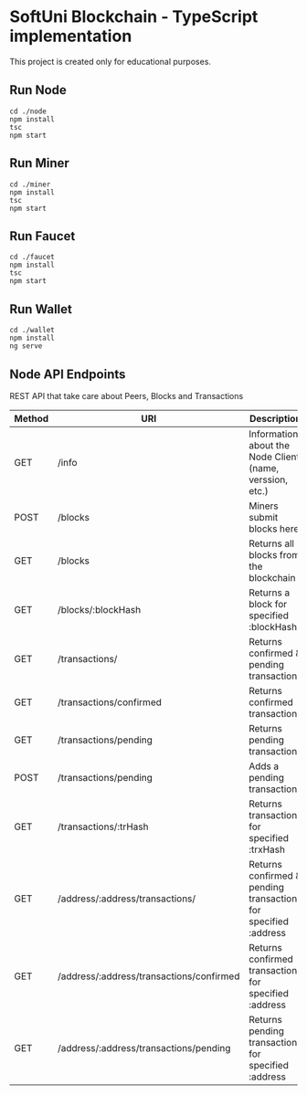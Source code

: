 # SoftUni Blockchain - TypeScript implementation

This project is created only for educational purposes.

## Run Node

```
cd ./node
npm install
tsc
npm start
```

## Run Miner

```
cd ./miner
npm install
tsc
npm start
```

## Run Faucet

```
cd ./faucet
npm install
tsc
npm start
```

## Run Wallet

```
cd ./wallet
npm install
ng serve
```

## Node API Endpoints

REST API that take care about Peers, Blocks and Transactions

Method | URI | Description
--- | --- | ---
GET | /info | Information about the Node Client (name, verssion, etc.)
POST | /blocks | Miners submit blocks here
GET | /blocks | Returns all blocks from the blockchain
GET | /blocks/:blockHash | Returns а block for specified :blockHash
GET | /transactions/ | Returns confirmed & pending transactions
GET | /transactions/confirmed | Returns confirmed transactions
GET | /transactions/pending | Returns pending transactions
POST | /transactions/pending | Adds a pending transaction
GET | /transactions/:trHash | Returns transaction for specified :trxHash
GET | /address/:address/transactions/ | Returns confirmed & pending transactions for specified :address
GET | /address/:address/transactions/confirmed | Returns confirmed transactions for specified :address
GET | /address/:address/transactions/pending | Returns pending transactions for specified :address
